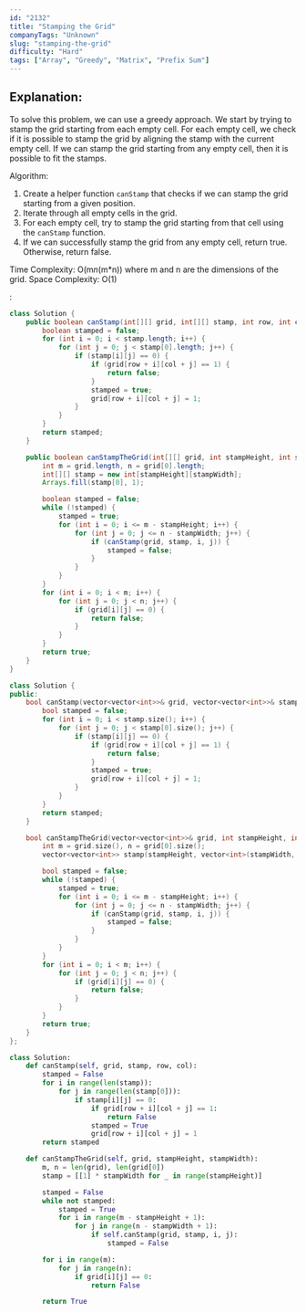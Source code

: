 ```yaml
---
id: "2132"
title: "Stamping the Grid"
companyTags: "Unknown"
slug: "stamping-the-grid"
difficulty: "Hard"
tags: ["Array", "Greedy", "Matrix", "Prefix Sum"]
---
```


## Explanation:
To solve this problem, we can use a greedy approach. We start by trying to stamp the grid starting from each empty cell. For each empty cell, we check if it is possible to stamp the grid by aligning the stamp with the current empty cell. If we can stamp the grid starting from any empty cell, then it is possible to fit the stamps.

Algorithm:
1. Create a helper function `canStamp` that checks if we can stamp the grid starting from a given position.
2. Iterate through all empty cells in the grid.
3. For each empty cell, try to stamp the grid starting from that cell using the `canStamp` function.
4. If we can successfully stamp the grid from any empty cell, return true. Otherwise, return false.

Time Complexity: O(m*n*(m*n)) where m and n are the dimensions of the grid.
Space Complexity: O(1)

:

```java
class Solution {
    public boolean canStamp(int[][] grid, int[][] stamp, int row, int col) {
        boolean stamped = false;
        for (int i = 0; i < stamp.length; i++) {
            for (int j = 0; j < stamp[0].length; j++) {
                if (stamp[i][j] == 0) {
                    if (grid[row + i][col + j] == 1) {
                        return false;
                    }
                    stamped = true;
                    grid[row + i][col + j] = 1;
                }
            }
        }
        return stamped;
    }

    public boolean canStampTheGrid(int[][] grid, int stampHeight, int stampWidth) {
        int m = grid.length, n = grid[0].length;
        int[][] stamp = new int[stampHeight][stampWidth];
        Arrays.fill(stamp[0], 1);

        boolean stamped = false;
        while (!stamped) {
            stamped = true;
            for (int i = 0; i <= m - stampHeight; i++) {
                for (int j = 0; j <= n - stampWidth; j++) {
                    if (canStamp(grid, stamp, i, j)) {
                        stamped = false;
                    }
                }
            }
        }
        for (int i = 0; i < m; i++) {
            for (int j = 0; j < n; j++) {
                if (grid[i][j] == 0) {
                    return false;
                }
            }
        }
        return true;
    }
}
```

```cpp
class Solution {
public:
    bool canStamp(vector<vector<int>>& grid, vector<vector<int>>& stamp, int row, int col) {
        bool stamped = false;
        for (int i = 0; i < stamp.size(); i++) {
            for (int j = 0; j < stamp[0].size(); j++) {
                if (stamp[i][j] == 0) {
                    if (grid[row + i][col + j] == 1) {
                        return false;
                    }
                    stamped = true;
                    grid[row + i][col + j] = 1;
                }
            }
        }
        return stamped;
    }

    bool canStampTheGrid(vector<vector<int>>& grid, int stampHeight, int stampWidth) {
        int m = grid.size(), n = grid[0].size();
        vector<vector<int>> stamp(stampHeight, vector<int>(stampWidth, 1));

        bool stamped = false;
        while (!stamped) {
            stamped = true;
            for (int i = 0; i <= m - stampHeight; i++) {
                for (int j = 0; j <= n - stampWidth; j++) {
                    if (canStamp(grid, stamp, i, j)) {
                        stamped = false;
                    }
                }
            }
        }
        for (int i = 0; i < m; i++) {
            for (int j = 0; j < n; j++) {
                if (grid[i][j] == 0) {
                    return false;
                }
            }
        }
        return true;
    }
};
```

```python
class Solution:
    def canStamp(self, grid, stamp, row, col):
        stamped = False
        for i in range(len(stamp)):
            for j in range(len(stamp[0])):
                if stamp[i][j] == 0:
                    if grid[row + i][col + j] == 1:
                        return False
                    stamped = True
                    grid[row + i][col + j] = 1
        return stamped

    def canStampTheGrid(self, grid, stampHeight, stampWidth):
        m, n = len(grid), len(grid[0])
        stamp = [[1] * stampWidth for _ in range(stampHeight)]

        stamped = False
        while not stamped:
            stamped = True
            for i in range(m - stampHeight + 1):
                for j in range(n - stampWidth + 1):
                    if self.canStamp(grid, stamp, i, j):
                        stamped = False

        for i in range(m):
            for j in range(n):
                if grid[i][j] == 0:
                    return False

        return True
```